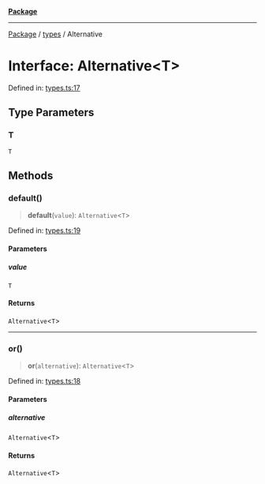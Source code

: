 [**Package**](../../README.md)

***

[Package](../../modules.md) / [types](../README.md) / Alternative

# Interface: Alternative\<T\>

Defined in: [types.ts:17](https://github.com/AlexXanderGrib/monads-io/blob/88cc2f22cfbd8717d7e52da6913dd270216344b1/src/types.ts#L17)

## Type Parameters

### T

`T`

## Methods

### default()

> **default**(`value`): `Alternative`\<`T`\>

Defined in: [types.ts:19](https://github.com/AlexXanderGrib/monads-io/blob/88cc2f22cfbd8717d7e52da6913dd270216344b1/src/types.ts#L19)

#### Parameters

##### value

`T`

#### Returns

`Alternative`\<`T`\>

***

### or()

> **or**(`alternative`): `Alternative`\<`T`\>

Defined in: [types.ts:18](https://github.com/AlexXanderGrib/monads-io/blob/88cc2f22cfbd8717d7e52da6913dd270216344b1/src/types.ts#L18)

#### Parameters

##### alternative

`Alternative`\<`T`\>

#### Returns

`Alternative`\<`T`\>
